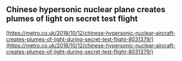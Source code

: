 ## Chinese hypersonic nuclear plane creates plumes of light on secret test flight
  
  [https://metro.co.uk/2018/10/12/chinese-hypersonic-nuclear-aircraft-creates-plumes-of-light-during-secret-test-flight-8031379/](https://metro.co.uk/2018/10/12/chinese-hypersonic-nuclear-aircraft-creates-plumes-of-light-during-secret-test-flight-8031379/)